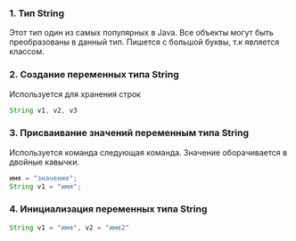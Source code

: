 ### 1. Тип String

Этот тип один из самых популярных в Java. Все объекты могут быть преобразованы в данный тип.
Пишется с большой буквы, т.к является классом.

### 2. Создание переменных типа String

Используется для хранения строк 

```Java
String v1, v2, v3
```

### 3.  Присваивание значений переменным типа String

Используется команда следующая команда. Значение оборачивается в двойные кавычки.
```Java
имя = "значение";
String v1 = "имя";
```

### 4. Инициализация переменных типа String

```Java
String v1 = "имя", v2 = "имя2"
```

